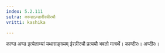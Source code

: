 ```yaml
---
index: 5.2.111
sutra: काण्डाऽण्डादीरन्नीरचौ
vritti: kashika

---
```

काण्ड अण्ड इत्येताभ्यां यथासङ्ख्यम् ईरन्नीरचौ प्रत्ययौ भवतो मत्वर्थे। काण्दीरः। अण्दीरः।